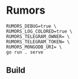 # Rumors

```shell
RUMORS_DEBUG=true \
RUMORS_LOG_COLORED=true \
RUMORS_TELEGRAM_OWNER= \
RUMORS_TELEGRAM_TOKEN= \
RUMORS_MONGODB_URI= \
go run . serve
```

## Build
